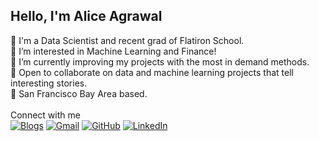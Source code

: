 Hello, I'm Alice Agrawal
---
 👋 I'm a Data Scientist and recent grad of Flatiron School. <br>
👀 I’m interested in Machine Learning and Finance! <br>
🌱 I’m currently improving my projects with the most in demand methods. <br>
🥅 Open to collaborate on data and machine learning projects that tell interesting stories. <br>
🌆 San Francisco Bay Area based. <br> <br>
Connect with me <br>
[![Blogs](https://img.shields.io/badge/Medium-12100E?style=for-the-badge&logo=medium&logoColor=white)](https://medium.com/@alice.agrawal)
[![Gmail](https://img.shields.io/badge/Gmail-D14836?style=for-the-badge&logo=gmail&logoColor=white)](mailto:alice.agrawal30@gmail.com)
[![GitHub](https://img.shields.io/badge/GitHub-100000?style=for-the-badge&logo=github&logoColor=white)](https://github.com/aliceagrawal)
[![LinkedIn](https://img.shields.io/badge/LinkedIn-0077B5?style=for-the-badge&logo=linkedin&logoColor=white)](https://www.linkedin.com/in/alice-agrawal/)
